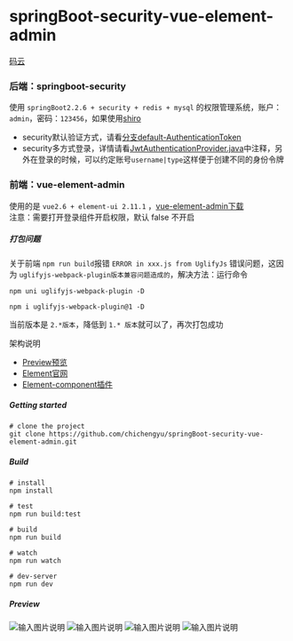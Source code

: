 # springBoot-security-vue-element-admin

[码云](https://gitee.com/chichengyu/springBoot-security-vue-element-admin)

### 后端：springboot-security
使用 `springBoot2.2.6 + security + redis + mysql` 的权限管理系统，账户：` admin `，密码：` 123456 `，如果使用[shiro](https://github.com/chichengyu/springBoot-shiro-vue-element-admin)  
  - security默认验证方式，请看[分支default-AuthenticationToken](https://github.com/chichengyu/springBoot-security-vue-element-admin/tree/default-AuthenticationToken)  
  - security多方式登录，详情请看[JwtAuthenticationProvider.java](https://github.com/chichengyu/springBoot-security-vue-element-admin/blob/master/springboot-security/src/main/java/com/site/security/provider/JwtAuthenticationProvider.java)中注释，另外在登录的时候，可以约定账号`username|type`这样便于创建不同的身份令牌

### 前端：vue-element-admin
使用的是 `vue2.6 + element-ui 2.11.1` ，[vue-element-admin下载](https://github.com/chichengyu/vue-element-admin)  
注意：需要打开登录组件开启权限，默认 false 不开启

##### 打包问题
关于前端 ` npm run build `报错 ` ERROR in xxx.js from UglifyJs ` 错误问题，这因为 ` uglifyjs-webpack-plugin版本兼容问题造成的 `，解决方法：运行命令
```
npm uni uglifyjs-webpack-plugin -D

npm i uglifyjs-webpack-plugin@1 -D
```
当前版本是 ` 2.*版本 `，降低到 `1.* 版本`就可以了，再次打包成功

架构说明
   + [Preview预览](http://xiaochiwz.github.io/thinkphp5.1-vue-ivew-admin)
   + [Element官网](https://element.eleme.cn/2.11/#/zh-CN/component/installation)
   + [Element-component插件](https://www.npmjs.com/package/element-component)


##### Getting started
```
# clone the project
git clone https://github.com/chichengyu/springBoot-security-vue-element-admin.git
```
##### Build
```
# install
npm install

# test
npm run build:test

# build
npm run build

# watch
npm run watch

# dev-server
npm run dev
```
##### Preview
![输入图片说明](https://images.gitee.com/uploads/images/2020/0519/161814_3e6bf8d6_1508174.png "login.png")
![输入图片说明](https://images.gitee.com/uploads/images/2020/0806/225307_fc070103_1508174.png "menu.png")
![输入图片说明](https://images.gitee.com/uploads/images/2020/0806/225319_af7245c6_1508174.png "role.png")
![输入图片说明](https://images.gitee.com/uploads/images/2020/0806/225331_96631773_1508174.png "user.png")